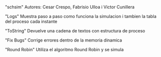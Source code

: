 "schsim"
Autores: Cesar Crespo, Fabrisio Ulloa i Victor Cunillera

"Logs"
Muestra paso a paso como funciona la simulacion i tambien la tabla del proceso cada instante

"ToString"
Devuelve una cadena de textos con estructura de proceso

"Fix Bugs"
Corrige errores dentro de la memoria dinamica

"Round Robin"
Utiliza el algoritmo Round Robin y se simula